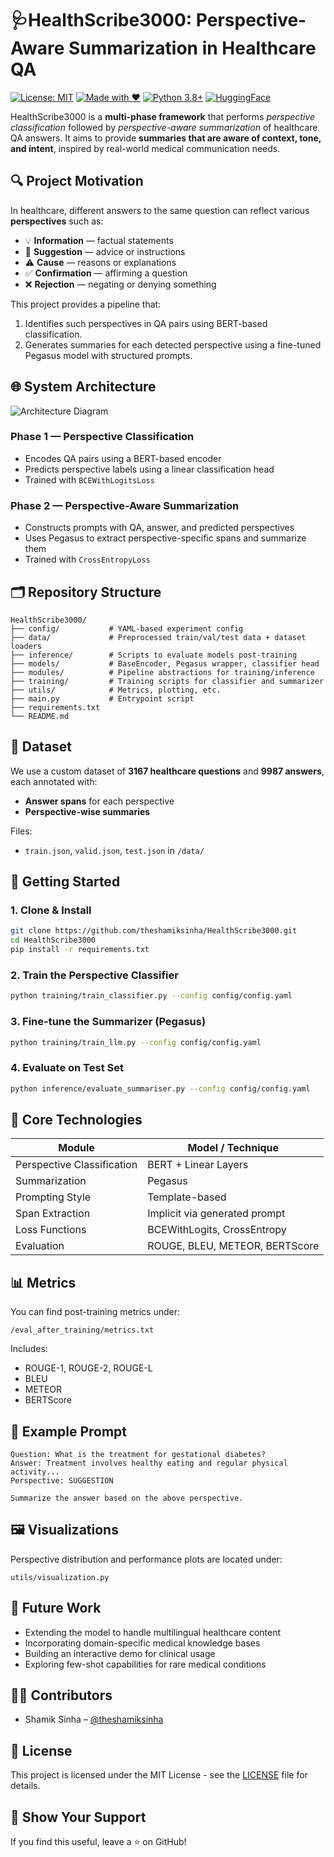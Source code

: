 # 🩺HealthScribe3000: Perspective-Aware Summarization in Healthcare QA

[![License: MIT](https://img.shields.io/badge/License-MIT-yellow.svg)](./LICENSE)
[![Made with ♥️](https://img.shields.io/badge/Made%20with-♥️-red)](https://github.com/theshamiksinha)
[![Python 3.8+](https://img.shields.io/badge/python-3.8+-blue.svg)](https://www.python.org/downloads/)
[![HuggingFace](https://img.shields.io/badge/🤗-HuggingFace-orange)](https://huggingface.co/)

HealthScribe3000 is a **multi-phase framework** that performs _perspective classification_ followed by _perspective-aware summarization_ of healthcare QA answers. It aims to provide **summaries that are aware of context, tone, and intent**, inspired by real-world medical communication needs.

## 🔍 Project Motivation

In healthcare, different answers to the same question can reflect various **perspectives** such as:

- 💡 **Information** — factual statements
- 🎯 **Suggestion** — advice or instructions
- ⚠️ **Cause** — reasons or explanations
- ✅ **Confirmation** — affirming a question
- ❌ **Rejection** — negating or denying something

This project provides a pipeline that:
1. Identifies such perspectives in QA pairs using BERT-based classification.
2. Generates summaries for each detected perspective using a fine-tuned Pegasus model with structured prompts.

## 🌐 System Architecture

![Architecture Diagram](https://github.com/theshamiksinha/HealthScribe3000/raw/main/assets/architecture.png)

### Phase 1 — **Perspective Classification**
- Encodes QA pairs using a BERT-based encoder
- Predicts perspective labels using a linear classification head
- Trained with `BCEWithLogitsLoss`

### Phase 2 — **Perspective-Aware Summarization**
- Constructs prompts with QA, answer, and predicted perspectives
- Uses Pegasus to extract perspective-specific spans and summarize them
- Trained with `CrossEntropyLoss`

## 🗂️ Repository Structure

```
HealthScribe3000/
├── config/           # YAML-based experiment config
├── data/             # Preprocessed train/val/test data + dataset loaders
├── inference/        # Scripts to evaluate models post-training
├── models/           # BaseEncoder, Pegasus wrapper, classifier head
├── modules/          # Pipeline abstractions for training/inference
├── training/         # Training scripts for classifier and summarizer
├── utils/            # Metrics, plotting, etc.
├── main.py           # Entrypoint script
├── requirements.txt
└── README.md
```

## 🧪 Dataset

We use a custom dataset of **3167 healthcare questions** and **9987 answers**, each annotated with:
- **Answer spans** for each perspective
- **Perspective-wise summaries**

Files:
- `train.json`, `valid.json`, `test.json` in `/data/`

## 🚀 Getting Started

### 1. Clone & Install

```bash
git clone https://github.com/theshamiksinha/HealthScribe3000.git
cd HealthScribe3000
pip install -r requirements.txt
```

### 2. Train the Perspective Classifier

```bash
python training/train_classifier.py --config config/config.yaml
```

### 3. Fine-tune the Summarizer (Pegasus)

```bash
python training/train_llm.py --config config/config.yaml
```

### 4. Evaluate on Test Set

```bash
python inference/evaluate_summariser.py --config config/config.yaml
```

## 🧠 Core Technologies

| Module | Model / Technique |
|--------|-------------------|
| Perspective Classification | BERT + Linear Layers |
| Summarization | Pegasus |
| Prompting Style | Template-based |
| Span Extraction | Implicit via generated prompt |
| Loss Functions | BCEWithLogits, CrossEntropy |
| Evaluation | ROUGE, BLEU, METEOR, BERTScore |

## 📊 Metrics

You can find post-training metrics under:

```
/eval_after_training/metrics.txt
```

Includes:
- ROUGE-1, ROUGE-2, ROUGE-L
- BLEU
- METEOR
- BERTScore

## 📎 Example Prompt

```
Question: What is the treatment for gestational diabetes?
Answer: Treatment involves healthy eating and regular physical activity...
Perspective: SUGGESTION

Summarize the answer based on the above perspective.
```

## 🖼️ Visualizations

Perspective distribution and performance plots are located under:

```
utils/visualization.py
```

## 🔮 Future Work

- Extending the model to handle multilingual healthcare content
- Incorporating domain-specific medical knowledge bases
- Building an interactive demo for clinical usage
- Exploring few-shot capabilities for rare medical conditions

## 🧑‍💻 Contributors

- Shamik Sinha – [@theshamiksinha](https://github.com/theshamiksinha)

## 📜 License

This project is licensed under the MIT License - see the [LICENSE](./LICENSE) file for details.

## 🌟 Show Your Support

If you find this useful, leave a ⭐ on GitHub!